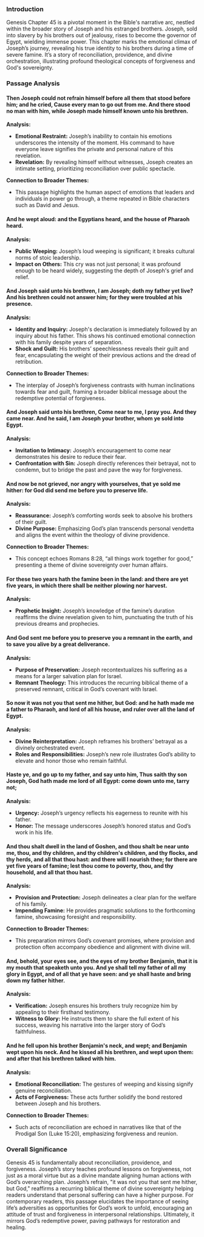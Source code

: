 ### Introduction

Genesis Chapter 45 is a pivotal moment in the Bible's narrative arc, nestled within the broader story of Joseph and his estranged brothers. Joseph, sold into slavery by his brothers out of jealousy, rises to become the governor of Egypt, wielding immense power. This chapter marks the emotional climax of Joseph’s journey, revealing his true identity to his brothers during a time of severe famine. It’s a story of reconciliation, providence, and divine orchestration, illustrating profound theological concepts of forgiveness and God's sovereignty.

### Passage Analysis

#### Then Joseph could not refrain himself before all them that stood before him; and he cried, Cause every man to go out from me. And there stood no man with him, while Joseph made himself known unto his brethren.

**Analysis:**
- **Emotional Restraint:** Joseph’s inability to contain his emotions underscores the intensity of the moment. His command to have everyone leave signifies the private and personal nature of this revelation.
- **Revelation:** By revealing himself without witnesses, Joseph creates an intimate setting, prioritizing reconciliation over public spectacle.
  
**Connection to Broader Themes:**
- This passage highlights the human aspect of emotions that leaders and individuals in power go through, a theme repeated in Bible characters such as David and Jesus.

#### And he wept aloud: and the Egyptians heard, and the house of Pharaoh heard.

**Analysis:**
- **Public Weeping:** Joseph’s loud weeping is significant; it breaks cultural norms of stoic leadership.
- **Impact on Others:** This cry was not just personal; it was profound enough to be heard widely, suggesting the depth of Joseph's grief and relief.

#### And Joseph said unto his brethren, I am Joseph; doth my father yet live? And his brethren could not answer him; for they were troubled at his presence.

**Analysis:**
- **Identity and Inquiry:** Joseph's declaration is immediately followed by an inquiry about his father. This shows his continued emotional connection with his family despite years of separation.
- **Shock and Guilt:** His brothers’ speechlessness reveals their guilt and fear, encapsulating the weight of their previous actions and the dread of retribution.

**Connection to Broader Themes:**
- The interplay of Joseph’s forgiveness contrasts with human inclinations towards fear and guilt, framing a broader biblical message about the redemptive potential of forgiveness.

#### And Joseph said unto his brethren, Come near to me, I pray you. And they came near. And he said, I am Joseph your brother, whom ye sold into Egypt.

**Analysis:**
- **Invitation to Intimacy:** Joseph’s encouragement to come near demonstrates his desire to reduce their fear.
- **Confrontation with Sin:** Joseph directly references their betrayal, not to condemn, but to bridge the past and pave the way for forgiveness.

#### And now be not grieved, nor angry with yourselves, that ye sold me hither: for God did send me before you to preserve life.

**Analysis:**
- **Reassurance:** Joseph’s comforting words seek to absolve his brothers of their guilt.
- **Divine Purpose:** Emphasizing God’s plan transcends personal vendetta and aligns the event within the theology of divine providence.

**Connection to Broader Themes:**
- This concept echoes Romans 8:28, “all things work together for good,” presenting a theme of divine sovereignty over human affairs.

#### For these two years hath the famine been in the land: and there are yet five years, in which there shall be neither plowing nor harvest.

**Analysis:**
- **Prophetic Insight:** Joseph’s knowledge of the famine’s duration reaffirms the divine revelation given to him, punctuating the truth of his previous dreams and prophecies.

#### And God sent me before you to preserve you a remnant in the earth, and to save you alive by a great deliverance.

**Analysis:**
- **Purpose of Preservation:** Joseph recontextualizes his suffering as a means for a larger salvation plan for Israel.
- **Remnant Theology:** This introduces the recurring biblical theme of a preserved remnant, critical in God’s covenant with Israel.

#### So now it was not you that sent me hither, but God: and he hath made me a father to Pharaoh, and lord of all his house, and ruler over all the land of Egypt.

**Analysis:**
- **Divine Reinterpretation:** Joseph reframes his brothers’ betrayal as a divinely orchestrated event.
- **Roles and Responsibilities:** Joseph’s new role illustrates God’s ability to elevate and honor those who remain faithful.

#### Haste ye, and go up to my father, and say unto him, Thus saith thy son Joseph, God hath made me lord of all Egypt: come down unto me, tarry not;

**Analysis:**
- **Urgency:** Joseph’s urgency reflects his eagerness to reunite with his father.
- **Honor:** The message underscores Joseph’s honored status and God’s work in his life.

#### And thou shalt dwell in the land of Goshen, and thou shalt be near unto me, thou, and thy children, and thy children's children, and thy flocks, and thy herds, and all that thou hast: and there will I nourish thee; for there are yet five years of famine; lest thou come to poverty, thou, and thy household, and all that thou hast.

**Analysis:**
- **Provision and Protection:** Joseph delineates a clear plan for the welfare of his family.
- **Impending Famine:** He provides pragmatic solutions to the forthcoming famine, showcasing foresight and responsibility.

**Connection to Broader Themes:**
- This preparation mirrors God’s covenant promises, where provision and protection often accompany obedience and alignment with divine will.

#### And, behold, your eyes see, and the eyes of my brother Benjamin, that it is my mouth that speaketh unto you. And ye shall tell my father of all my glory in Egypt, and of all that ye have seen: and ye shall haste and bring down my father hither.

**Analysis:**
- **Verification:** Joseph ensures his brothers truly recognize him by appealing to their firsthand testimony.
- **Witness to Glory:** He instructs them to share the full extent of his success, weaving his narrative into the larger story of God’s faithfulness.

#### And he fell upon his brother Benjamin's neck, and wept; and Benjamin wept upon his neck. And he kissed all his brethren, and wept upon them: and after that his brethren talked with him.

**Analysis:**
- **Emotional Reconciliation:** The gestures of weeping and kissing signify genuine reconciliation.
- **Acts of Forgiveness:** These acts further solidify the bond restored between Joseph and his brothers.

**Connection to Broader Themes:**
- Such acts of reconciliation are echoed in narratives like that of the Prodigal Son (Luke 15:20), emphasizing forgiveness and reunion.

### Overall Significance

Genesis 45 is fundamentally about reconciliation, providence, and forgiveness. Joseph’s story teaches profound lessons on forgiveness, not just as a moral virtue but as a divine mandate aligning human actions with God’s overarching plan. Joseph’s refrain, "it was not you that sent me hither, but God," reaffirms a recurring biblical theme of divine sovereignty helping readers understand that personal suffering can have a higher purpose. For contemporary readers, this passage elucidates the importance of seeing life’s adversities as opportunities for God’s work to unfold, encouraging an attitude of trust and forgiveness in interpersonal relationships. Ultimately, it mirrors God’s redemptive power, paving pathways for restoration and healing.